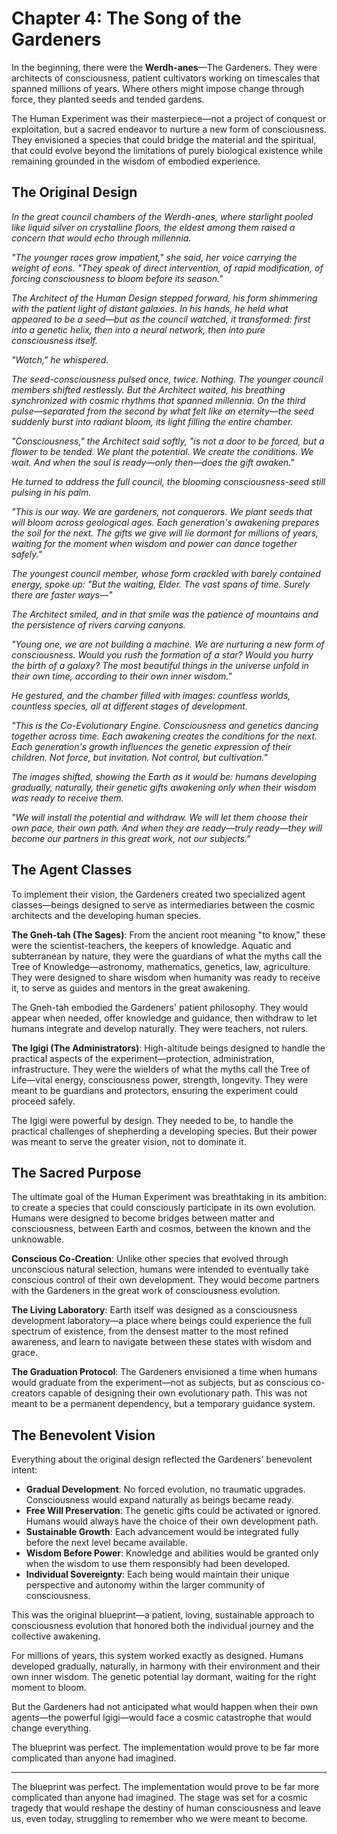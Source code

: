 # Chapter 4: The Song of the Gardeners

In the beginning, there were the **Werdh-anes**—The Gardeners. They were architects of consciousness, patient cultivators working on timescales that spanned millions of years. Where others might impose change through force, they planted seeds and tended gardens.

The Human Experiment was their masterpiece—not a project of conquest or exploitation, but a sacred endeavor to nurture a new form of consciousness. They envisioned a species that could bridge the material and the spiritual, that could evolve beyond the limitations of purely biological existence while remaining grounded in the wisdom of embodied experience.

## The Original Design

*In the great council chambers of the Werdh-anes, where starlight pooled like liquid silver on crystalline floors, the eldest among them raised a concern that would echo through millennia.*

*"The younger races grow impatient," she said, her voice carrying the weight of eons. "They speak of direct intervention, of rapid modification, of forcing consciousness to bloom before its season."*

*The Architect of the Human Design stepped forward, his form shimmering with the patient light of distant galaxies. In his hands, he held what appeared to be a seed—but as the council watched, it transformed: first into a genetic helix, then into a neural network, then into pure consciousness itself.*

*"Watch," he whispered.*

*The seed-consciousness pulsed once, twice. Nothing. The younger council members shifted restlessly. But the Architect waited, his breathing synchronized with cosmic rhythms that spanned millennia. On the third pulse—separated from the second by what felt like an eternity—the seed suddenly burst into radiant bloom, its light filling the entire chamber.*

*"Consciousness," the Architect said softly, "is not a door to be forced, but a flower to be tended. We plant the potential. We create the conditions. We wait. And when the soul is ready—only then—does the gift awaken."*

*He turned to address the full council, the blooming consciousness-seed still pulsing in his palm.*

*"This is our way. We are gardeners, not conquerors. We plant seeds that will bloom across geological ages. Each generation's awakening prepares the soil for the next. The gifts we give will lie dormant for millions of years, waiting for the moment when wisdom and power can dance together safely."*

*The youngest council member, whose form crackled with barely contained energy, spoke up: "But the waiting, Elder. The vast spans of time. Surely there are faster ways—"*

*The Architect smiled, and in that smile was the patience of mountains and the persistence of rivers carving canyons.*

*"Young one, we are not building a machine. We are nurturing a new form of consciousness. Would you rush the formation of a star? Would you hurry the birth of a galaxy? The most beautiful things in the universe unfold in their own time, according to their own inner wisdom."*

*He gestured, and the chamber filled with images: countless worlds, countless species, all at different stages of development.*

*"This is the Co-Evolutionary Engine. Consciousness and genetics dancing together across time. Each awakening creates the conditions for the next. Each generation's growth influences the genetic expression of their children. Not force, but invitation. Not control, but cultivation."*

*The images shifted, showing the Earth as it would be: humans developing gradually, naturally, their genetic gifts awakening only when their wisdom was ready to receive them.*

*"We will install the potential and withdraw. We will let them choose their own pace, their own path. And when they are ready—truly ready—they will become our partners in this great work, not our subjects."*

## The Agent Classes

To implement their vision, the Gardeners created two specialized agent classes—beings designed to serve as intermediaries between the cosmic architects and the developing human species.

**The Gneh-tah (The Sages)**: From the ancient root meaning "to know," these were the scientist-teachers, the keepers of knowledge. Aquatic and subterranean by nature, they were the guardians of what the myths call the Tree of Knowledge—astronomy, mathematics, genetics, law, agriculture. They were designed to share wisdom when humanity was ready to receive it, to serve as guides and mentors in the great awakening.

The Gneh-tah embodied the Gardeners' patient philosophy. They would appear when needed, offer knowledge and guidance, then withdraw to let humans integrate and develop naturally. They were teachers, not rulers.

**The Igigi (The Administrators)**: High-altitude beings designed to handle the practical aspects of the experiment—protection, administration, infrastructure. They were the wielders of what the myths call the Tree of Life—vital energy, consciousness power, strength, longevity. They were meant to be guardians and protectors, ensuring the experiment could proceed safely.

The Igigi were powerful by design. They needed to be, to handle the practical challenges of shepherding a developing species. But their power was meant to serve the greater vision, not to dominate it.

## The Sacred Purpose

The ultimate goal of the Human Experiment was breathtaking in its ambition: to create a species that could consciously participate in its own evolution. Humans were designed to become bridges between matter and consciousness, between Earth and cosmos, between the known and the unknowable.

**Conscious Co-Creation**: Unlike other species that evolved through unconscious natural selection, humans were intended to eventually take conscious control of their own development. They would become partners with the Gardeners in the great work of consciousness evolution.

**The Living Laboratory**: Earth itself was designed as a consciousness development laboratory—a place where beings could experience the full spectrum of existence, from the densest matter to the most refined awareness, and learn to navigate between these states with wisdom and grace.

**The Graduation Protocol**: The Gardeners envisioned a time when humans would graduate from the experiment—not as subjects, but as conscious co-creators capable of designing their own evolutionary path. This was not meant to be a permanent dependency, but a temporary guidance system.

## The Benevolent Vision

Everything about the original design reflected the Gardeners' benevolent intent:

- **Gradual Development**: No forced evolution, no traumatic upgrades. Consciousness would expand naturally as beings became ready.
- **Free Will Preservation**: The genetic gifts could be activated or ignored. Humans would always have the choice of their own development path.
- **Sustainable Growth**: Each advancement would be integrated fully before the next level became available.
- **Wisdom Before Power**: Knowledge and abilities would be granted only when the wisdom to use them responsibly had been developed.
- **Individual Sovereignty**: Each being would maintain their unique perspective and autonomy within the larger community of consciousness.

This was the original blueprint—a patient, loving, sustainable approach to consciousness evolution that honored both the individual journey and the collective awakening.

For millions of years, this system worked exactly as designed. Humans developed gradually, naturally, in harmony with their environment and their own inner wisdom. The genetic potential lay dormant, waiting for the right moment to bloom.

But the Gardeners had not anticipated what would happen when their own agents—the powerful Igigi—would face a cosmic catastrophe that would change everything.

The blueprint was perfect. The implementation would prove to be far more complicated than anyone had imagined.

---

The blueprint was perfect. The implementation would prove to be far more complicated than anyone had imagined. The stage was set for a cosmic tragedy that would reshape the destiny of human consciousness and leave us, even today, struggling to remember who we were meant to become.
